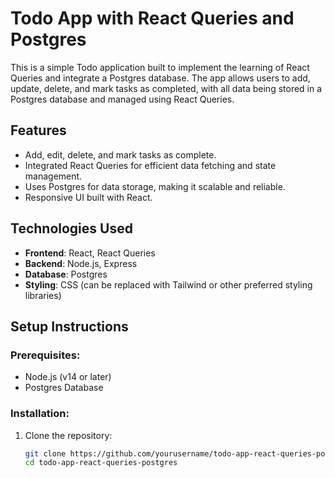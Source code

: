 # Todo App with React Queries and Postgres

This is a simple Todo application built to implement the learning of React Queries and integrate a Postgres database. The app allows users to add, update, delete, and mark tasks as completed, with all data being stored in a Postgres database and managed using React Queries.

## Features
- Add, edit, delete, and mark tasks as complete.
- Integrated React Queries for efficient data fetching and state management.
- Uses Postgres for data storage, making it scalable and reliable.
- Responsive UI built with React.

## Technologies Used
- **Frontend**: React, React Queries
- **Backend**: Node.js, Express
- **Database**: Postgres
- **Styling**: CSS (can be replaced with Tailwind or other preferred styling libraries)

## Setup Instructions

### Prerequisites:
- Node.js (v14 or later)
- Postgres Database

### Installation:

1. Clone the repository:

   ```bash
   git clone https://github.com/yourusername/todo-app-react-queries-postgres.git
   cd todo-app-react-queries-postgres
